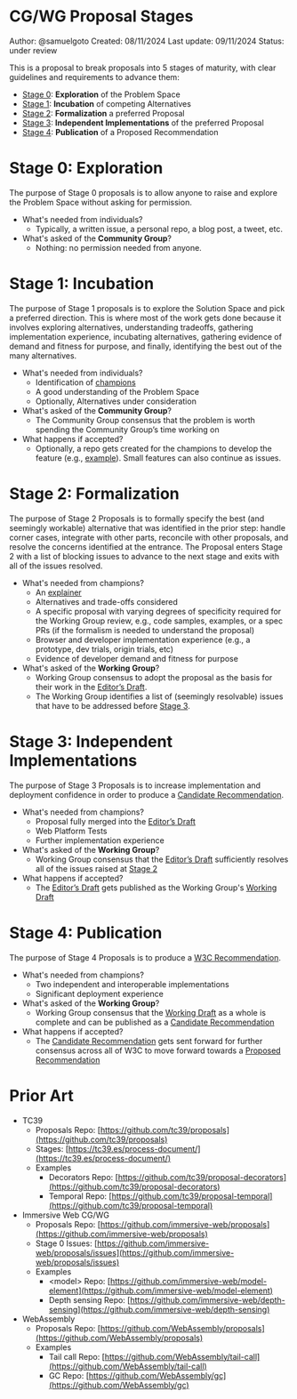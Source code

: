 # CG/WG Proposal Stages

Author: @samuelgoto
Created: 08/11/2024
Last update: 09/11/2024
Status: under review

This is a proposal to break proposals into 5 stages of maturity, with clear guidelines and requirements to advance them:

* [Stage 0](#stage0): **Exploration** of the Problem Space
* [Stage 1](#stage1): **Incubation** of competing Alternatives
* [Stage 2](#stage2): **Formalization** a preferred Proposal
* [Stage 3](#stage3): **Independent Implementations** of the preferred Proposal
* [Stage 4](#stage4): **Publication** of a Proposed Recommendation

# Stage 0: Exploration

The purpose of Stage 0 proposals is to allow anyone to raise and explore the Problem Space without asking for permission. 

  * What's needed from individuals?
    * Typically, a written issue, a personal repo, a blog post, a tweet, etc. 
  * What's asked of the **Community Group**?
    * Nothing: no permission needed from anyone.

# Stage 1: Incubation

The purpose of Stage 1 proposals is to explore the Solution Space and pick a preferred direction. This is where most of the work gets done because it involves exploring alternatives, understanding tradeoffs, gathering implementation experience, incubating alternatives, gathering evidence of demand and fitness for purpose, and finally, identifying the best out of the many alternatives.

  * What's needed from individuals?
    * Identification of [champions](https://github.com/tc39/how-we-work/blob/main/champion.md)
    * A good understanding of the Problem Space
    * Optionally, Alternatives under consideration
  * What's asked of the **Community Group**?
    * The Community Group consensus that the problem is worth spending the Community Group’s time working on
  * What happens if accepted?
    * Optionally, a repo gets created for the champions to develop the feature (e.g., [example](https://github.com/fedidcg/CrossSiteCookieAccessCredential)). Small features can also continue as issues.

# Stage 2: Formalization

The purpose of Stage 2 Proposals is to formally specify the best (and seemingly workable) alternative that was identified in the prior step: handle corner cases, integrate with other parts, reconcile with other proposals, and resolve the concerns identified at the entrance. The Proposal enters Stage 2 with a list of blocking issues to advance to the next stage and exits with all of the issues resolved.

  * What's needed from champions?
    * An [explainer](https://tag.w3.org/explainers/)
    * Alternatives and trade-offs considered
    * A specific proposal with varying degrees of specificity required for the Working Group review, e.g., code samples, examples, or a spec PRs (if the formalism is needed to understand the proposal)
    * Browser and developer implementation experience (e.g., a prototype, dev trials, origin trials, etc) 
    * Evidence of developer demand and fitness for purpose
  * What's asked of the **Working Group**?
    * Working Group consensus to adopt the proposal as the basis for their work in the [Editor’s Draft](https://w3c-fedid.github.io/FedCM/).
    * The Working Group identifies a list of (seemingly resolvable) issues that have to be addressed before [Stage 3](#stage-3).
  
# Stage 3: Independent Implementations

 The purpose of Stage 3 Proposals is to increase implementation and deployment confidence in order to produce a [Candidate Recommendation](https://www.w3.org/policies/process/#RecsCR).
 
  * What's needed from champions?
    * Proposal fully merged into the [Editor’s Draft](https://w3c-fedid.github.io/FedCM/)
    * Web Platform Tests
    * Further implementation experience
  * What's asked of the **Working Group**? 
    * Working Group consensus that the [Editor’s Draft](https://www.w3.org/policies/process/#editors-draft) sufficiently resolves all of the issues raised at [Stage 2](#stage-2)
  * What happens if accepted?
    * The [Editor’s Draft](https://w3c-fedid.github.io/FedCM/) gets published as the Working Group's [Working Draft](https://www.w3.org/TR/fedcm/)
  
# Stage 4: Publication

 The purpose of Stage 4 Proposals is to produce a [W3C Recommendation](https://www.w3.org/policies/process/#RecsW3C).
 
  * What's needed from champions?
    * Two independent and interoperable implementations
    * Significant deployment experience
  * What's asked of the **Working Group**?
    * Working Group consensus that the [Working Draft](https://www.w3.org/policies/process/#RecsWD) as a whole is complete and can be published as a [Candidate Recommendation](https://www.w3.org/policies/process/#RecsCR)
  * What happens if accepted?
    * The [Candidate Recommendation](https://www.w3.org/policies/process/#RecsCR) gets sent forward for further consensus across all of W3C to move forward towards a [Proposed Recommendation](https://www.w3.org/policies/process/#RecsPR) 

# Prior Art

* TC39  
  * Proposals Repo: [https://github.com/tc39/proposals](https://github.com/tc39/proposals)  
  * Stages: [https://tc39.es/process-document/](https://tc39.es/process-document/)   
  * Examples  
    * Decorators Repo: [https://github.com/tc39/proposal-decorators](https://github.com/tc39/proposal-decorators)   
    * Temporal Repo: [https://github.com/tc39/proposal-temporal](https://github.com/tc39/proposal-temporal)   
* Immersive Web CG/WG  
  * Proposals Repo: [https://github.com/immersive-web/proposals](https://github.com/immersive-web/proposals)  
  * Stage 0 Issues: [https://github.com/immersive-web/proposals/issues](https://github.com/immersive-web/proposals/issues)   
  * Examples  
    * \<model\> Repo: [https://github.com/immersive-web/model-element](https://github.com/immersive-web/model-element)  
    * Depth sensing Repo: [https://github.com/immersive-web/depth-sensing](https://github.com/immersive-web/depth-sensing)   
* WebAssembly  
  * Proposals Repo: [https://github.com/WebAssembly/proposals](https://github.com/WebAssembly/proposals)  
  * Examples  
    * Tail call Repo: [https://github.com/WebAssembly/tail-call](https://github.com/WebAssembly/tail-call)  
    * GC Repo: [https://github.com/WebAssembly/gc](https://github.com/WebAssembly/gc)

